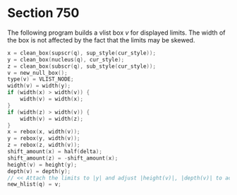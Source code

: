# Section 750

The following program builds a vlist box *v* for displayed limits.
The width of the box is not affected by the fact that the limits may be skewed.

```c << Construct a box with limits above and below it, skewed by |delta| >>=
x = clean_box(supscr(q), sup_style(cur_style));
y = clean_box(nucleus(q), cur_style);
z = clean_box(subscr(q), sub_style(cur_style));
v = new_null_box();
type(v) = VLIST_NODE;
width(v) = width(y);
if (width(x) > width(v)) {
    width(v) = width(x);
}
if (width(z) > width(v)) {
    width(v) = width(z);
}
x = rebox(x, width(v));
y = rebox(y, width(v));
z = rebox(z, width(v));
shift_amount(x) = half(delta);
shift_amount(z) = -shift_amount(x);
height(v) = height(y);
depth(v) = depth(y);
// << Attach the limits to |y| and adjust |height(v)|, |depth(v)| to account for their presence >>
new_hlist(q) = v;
```

